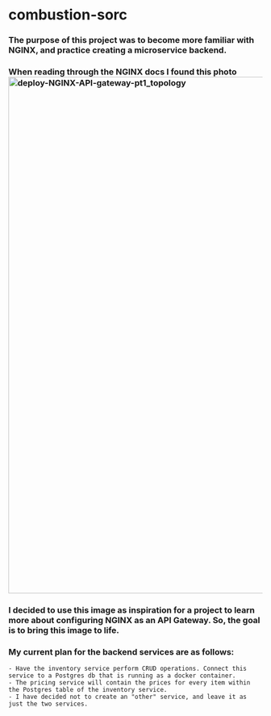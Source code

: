 # combustion-sorc

### The purpose of this project was to become more familiar with NGINX, and practice creating a microservice backend. 
### When reading through the NGINX docs I found this photo <img width="1024" alt="deploy-NGINX-API-gateway-pt1_topology" src="https://user-images.githubusercontent.com/105041614/231921611-cfca4b48-5bb9-4f40-b415-1776166a6576.png">

### I decided to use this image as inspiration for a project to learn more about configuring NGINX as an API Gateway. So, the goal is to bring this image to life.

### My current plan for the backend services are as follows:
    - Have the inventory service perform CRUD operations. Connect this service to a Postgres db that is running as a docker container.
    - The pricing service will contain the prices for every item within the Postgres table of the inventory service. 
    - I have decided not to create an "other" service, and leave it as just the two services. 
    
    
